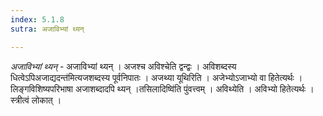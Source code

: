 ```yaml
---
index: 5.1.8
sutra: अजाविभ्यां थ्यन्

---
```

_अजाविभ्यां थ्यन्_ - अजाविभ्यां थ्यन् । अजश्च अविश्चेति द्वन्द्वः । अविशब्दस्य धित्वेऽपिअजाद्यदन्त॑मित्यजशब्दस्य पूर्वनिपातः । अजथ्या यूथिरिति । अजेभ्योऽजाभ्यो वा हितेत्यर्थः । लिङ्गविशिष्यपरिभाषा अजाशब्दादपि थ्यन् ।तसिलादिष्वि॑ति पुंवत्त्वम् । अविथ्येति । अविभ्यो हितेत्यर्थः । स्त्रीत्वं लोकात् । 